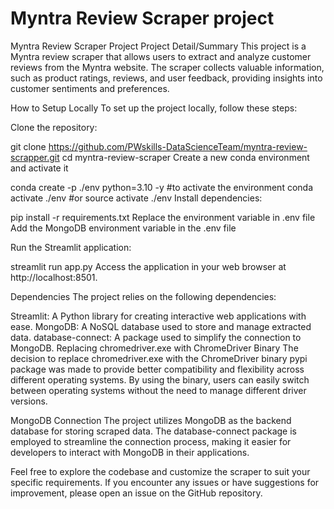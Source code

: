 # Myntra Review Scraper project
Myntra Review Scraper Project
Project Detail/Summary
This project is a Myntra review scraper that allows users to extract and analyze customer reviews from the Myntra website. The scraper collects valuable information, such as product ratings, reviews, and user feedback, providing insights into customer sentiments and preferences.

How to Setup Locally
To set up the project locally, follow these steps:

Clone the repository:

git clone https://github.com/PWskills-DataScienceTeam/myntra-review-scrapper.git
cd myntra-review-scraper
Create a new conda environment and activate it

conda create -p ./env python=3.10 -y
#to activate the environment
conda activate ./env 
#or 
source activate ./env
Install dependencies:

pip install -r requirements.txt
Replace the environment variable in .env file Add the MongoDB environment variable in the .env file

Run the Streamlit application:

streamlit run app.py
Access the application in your web browser at http://localhost:8501.

Dependencies
The project relies on the following dependencies:

Streamlit: A Python library for creating interactive web applications with ease.
MongoDB: A NoSQL database used to store and manage extracted data.
database-connect: A package used to simplify the connection to MongoDB.
Replacing chromedriver.exe with ChromeDriver Binary
The decision to replace chromedriver.exe with the ChromeDriver binary pypi package was made to provide better compatibility and flexibility across different operating systems. By using the binary, users can easily switch between operating systems without the need to manage different driver versions.

MongoDB Connection
The project utilizes MongoDB as the backend database for storing scraped data. The database-connect package is employed to streamline the connection process, making it easier for developers to interact with MongoDB in their applications.

Feel free to explore the codebase and customize the scraper to suit your specific requirements. If you encounter any issues or have suggestions for improvement, please open an issue on the GitHub repository.
